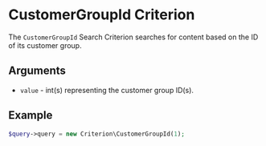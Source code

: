 # CustomerGroupId Criterion

The `CustomerGroupId` Search Criterion
searches for content based on the ID of its customer group.

## Arguments

- `value` - int(s) representing the customer group ID(s).

## Example

``` php
$query->query = new Criterion\CustomerGroupId(1);
```
